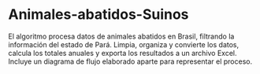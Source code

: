 # Animales-abatidos-Suinos
El algoritmo procesa datos de animales abatidos en Brasil, filtrando la información del estado de Pará. Limpia, organiza y convierte los datos, calcula los totales anuales y exporta los resultados a un archivo Excel. Incluye un diagrama de flujo elaborado aparte para representar el proceso.

